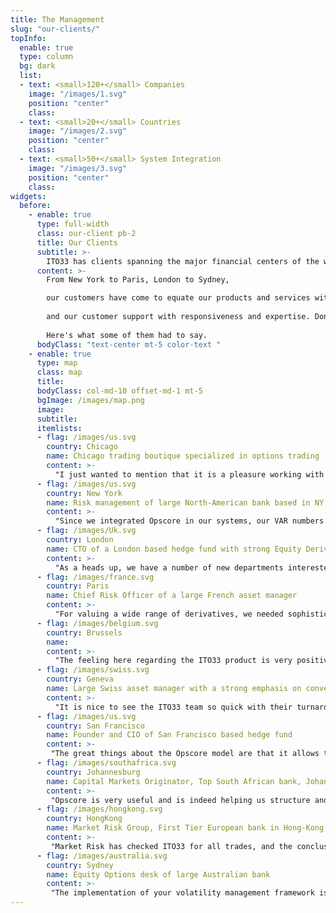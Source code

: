 ```yaml
---
title: The Management
slug: "our-clients/"
topInfo:
  enable: true
  type: column
  bg: dark
  list:
  - text: <small>120+</small> Companies
    image: "/images/1.svg"
    position: "center"
    class: 
  - text: <small>20+</small> Countries
    image: "/images/2.svg"
    position: "center"
    class: 
  - text: <small>50+</small> System Integration
    image: "/images/3.svg"
    position: "center"
    class: 
widgets:
  before:
    - enable: true
      type: full-width
      class: our-client pb-2
      title: Our Clients
      subtitle: >-
        ITO33 has clients spanning the major financial centers of the world.
      content: >-
        From New York to Paris, London to Sydney,    

        our customers have come to equate our products and services with quality and reliability,    
        
        and our customer support with responsiveness and expertise. Don't take our word for it, though.    
        
        Here's what some of them had to say.
      bodyClass: "text-center mt-5 color-text "
    - enable: true
      type: map
      class: map
      title: 
      bodyClass: col-md-10 offset-md-1 mt-5
      bgImage: /images/map.png  
      image:  
      subtitle:
      itemlists:
      - flag: /images/us.svg
        country: Chicago
        name: Chicago trading boutique specialized in options trading
        content: >-
          "I just wanted to mention that it is a pleasure working with such a high quality organization. It is difficult (if not impossible) to receive such clear and concise answers from other vendors."
      - flag: /images/us.svg
        country: New York
        name: Risk management of large North-American bank based in NY
        content: >-
          "Since we integrated Opscore in our systems, our VAR numbers look far more reliable. It has increased our confidence to build up the convertible bonds positions."
      - flag: /images/Uk.svg
        country: London
        name: CTO of a London based hedge fund with strong Equity Derivatives focus
        content: >-
          "As a heads up, we have a number of new departments interested in using the software we have built with Opscore... I would like to thank you for assisting in making this possible, as a large part of it is due to the excellent responsiveness and knowledge of your team."
      - flag: /images/france.svg
        country: Paris
        name: Chief Risk Officer of a large French asset manager
        content: >-
          "For valuing a wide range of derivatives, we needed sophisticated and unique models. We found that the ITO 33 models not only met our needs, but were also very fast and robust."
      - flag: /images/belgium.svg
        country: Brussels
        name: 
        content: >-
          "The feeling here regarding the ITO33 product is very positive on all levels, and we have been impressed with the results; moreover, we have been very pleased with the level of service and response, as we have always been presented with intelligent solutions to our problems and queries. Congratulations!"
      - flag: /images/swiss.svg
        country: Geneva
        name: Large Swiss asset manager with a strong emphasis on convertible bonds
        content: >-
          "It is nice to see the ITO33 team so quick with their turnaround."
      - flag: /images/us.svg
        country: San Francisco
        name: Founder and CIO of San Francisco based hedge fund
        content: >-
         "The great things about the Opscore model are that it allows the user to value complex convertible bond features which are pretty much ignored by every other model out there and that it allows the user to input an issuer-specific jump-diffusion process"
      - flag: /images/southafrica.svg
        country: Johannesburg
        name: Capital Markets Originator, Top South African bank, Johannesburg
        content: >-
         "Opscore is very useful and is indeed helping us structure and price instruments for our clients."
      - flag: /images/hongkong.svg
        country: HongKong
        name: Market Risk Group, First Tier European bank in Hong-Kong
        content: >-
         "Market Risk has checked ITO33 for all trades, and the conclusions of the tests are positive. Prices of CBs with soft call, hard call, put, cross currency (quanto) have been checked. Convergence of CBO pricer has been checked. Relevance of prices in degenerate cases has been checked. Analysis of sensitivity has been done. All results were satisfactory."
      - flag: /images/australia.svg
        country: Sydney
        name: Equity Options desk of large Australian bank
        content: >-
         "The implementation of your volatility management framework is now successfully completed. Your outputs are consistently within the bid-ask spread of the market."
---
```

